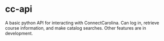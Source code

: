 # cc-api

A basic python API for interacting with ConnectCarolina. Can log in, retrieve course information, and make catalog searches. Other features are in development.
